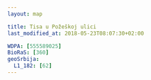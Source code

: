```yaml
---
layout: map

title: Tisa u Požeškoj ulici
last_modified_at: 2018-05-23T08:07:30+02:00

WDPA: [555589025]
BioRaS: [360]
geoSrbija:
  L1_182: [62]
---
```

